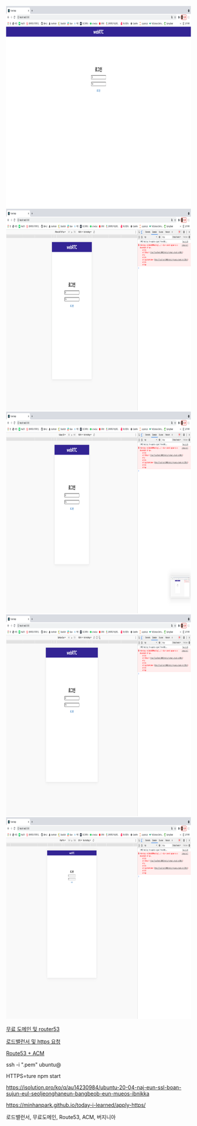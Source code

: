 <img src="./img/1.png" width="1000" height="550" >

<img src="./img/2.png" width="1000" height="550" >

<img src="./img/3.png" width="1000" height="550" >

<img src="./img/4.png" width="1000" height="550" >

<img src="./img/5.png" width="1000" height="550" >

[무료 도메인 및 router53](https://st-soul.tistory.com/6)

[로드밸런서 및 https 요청](https://helloinyong.tistory.com/149)

[Route53 + ACM](https://dev.classmethod.jp/articles/route53-acm-free-domain-https-certification/)

ssh -i "<your pem key name>.pem" ubuntu@<your IPv4 Public IP>
  
HTTPS=ture npm start

https://isolution.pro/ko/q/au14230984/ubuntu-20-04-naj-eun-ssl-boan-sujun-eul-seoljeonghaneun-bangbeob-eun-mueos-ibnikka

https://minhanpark.github.io/today-i-learned/apply-https/

로드밸런서, 무료도메인, Route53, ACM, 버지니아 
